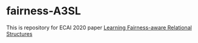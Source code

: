 # fairness-A3SL

This is repository for ECAI 2020 paper [Learning Fairness-aware Relational Structures](https://mlrg.cs.binghamton.edu/papers/zhang-ecai20b.pdf)